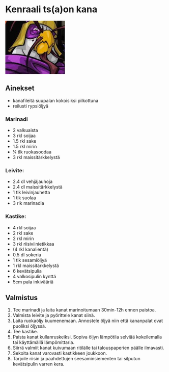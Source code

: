 # Kenraali ts(a)on kana

![tsao](https://github.com/luumut/luumucookbook/blob/master/media/tsao.jpg?raw=true)

## Ainekset

- kanafileitä suupalan kokoisiksi pilkottuna
- reilusti rypsiöljyä

### Marinadi
- 2 valkuaista
- 3 rkl soijaa
- 1.5 rkl sake
- 1.5 rkl mirin
- ¼ tlk ruokasoodaa
- 3 rkl maissitärkkelystä

### Leivite:

- 2.4 dl vehjäjauhoja
- 2.4 dl maissitärkkelystä
- 1 tlk leivinjauhetta
- 1 tlk suolaa
- 3 rlk marinadia

### Kastike:

- 4 rkl soijaa
- 2 rkl sake
- 2 rkl mirin
- 3 rkl riisiviinietikkaa
- (4 rkl kanalientä)
- 0.5 dl sokeria
- 1 tlk sesamiöljyä
- 1 rkl maissitärkkelystä
- 6 kevätsipulia
- 4 valkosipulin kynttä
- 5cm pala inkivääriä


## Valmistus

1. Tee marinadi ja laita kanat marinoitumaan 30min-12h ennen paistoa.
2. Valmista leivite ja pyörittele kanat siinä.
3. Laita ruokaöljy kuumenemaan. Annostele öljyä niin että kananpalat ovat puoliksi öljyssä.
4. Tee kastike.
5. Paista kanat kullanruskeiksi. Sopiva öljyn lämpötila selviää kokeilemalla tai käyttämällä lämpömittaria. 
6. Siirrä valmiit kanat kuivumaan ritilälle tai talouspaperien päälle ilmavasti.
7. Sekoita kanat varovasti kastikkeen joukkoon.
8. Tarjoile riisin ja paahdettujen seesaminsiementen tai silputun kevätsipulin varren kera.
